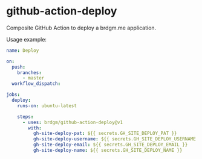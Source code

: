 github-action-deploy
======

Composite GitHub Action to deploy a brdgm.me application.

Usage example:

```yaml
name: Deploy

on:
  push:
    branches:
      - master
  workflow_dispatch:

jobs:
  deploy:
    runs-on: ubuntu-latest

    steps:
      - uses: brdgm/github-action-deploy@v1
        with:
          gh-site-deploy-pat: ${{ secrets.GH_SITE_DEPLOY_PAT }}
          gh-site-deploy-username: ${{ secrets.GH_SITE_DEPLOY_USERNAME }}
          gh-site-deploy-email: ${{ secrets.GH_SITE_DEPLOY_EMAIL }}
          gh-site-deploy-name: ${{ secrets.GH_SITE_DEPLOY_NAME }}
```
